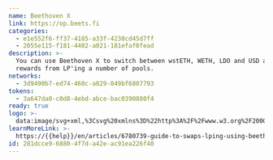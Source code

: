 ```yaml
---
name: Beethoven X
link: https://op.beets.fi
categories:
  - e1e552f6-ff37-4185-a33f-4230cd45d7ff
  - 2055e115-f181-4402-a021-181efaf0fead
description: >-
  You can use Beethoven X to switch between wstETH, WETH, LDO and USD and get
  rewards from LP'ing a number of pools.
networks:
  - 3d9490b7-ed74-460c-a829-049bf6807793
tokens:
  - 3a647da0-c0d8-4ebd-abce-bac0390880f4
ready: true
logo: >-
  data:image/svg+xml,%3Csvg%20xmlns%3D%22http%3A%2F%2Fwww.w3.org%2F2000%2Fsvg%22%20width%3D%2248%22%20height%3D%2248%22%20fill%3D%22none%22%3E%3Cpath%20fill%3D%22%2314111A%22%20d%3D%22M24%2047.999c13.255%200%2024-10.745%2024-24s-10.745-24-24-24-24%2010.745-24%2024%2010.745%2024%2024%2024Z%22%2F%3E%3Cpath%20fill%3D%22red%22%20d%3D%22m35.412%2034.59-.82.857-.77.891-.874.804-.384.298-.68.506-.648.053-.438-.14-.698-.49-.998-.768-1.1-1.172-.699-.786-1.049-1.224-.995-.978-.595-.385-.49-.192-.49.105-.786.507-.436.454-.788.7-2.044%202.394-.822.751-.436.455-.786.594-.735.053-.84-.437-1.047-1.014-1.26-1.311-.75-.822-1.188-.96-.753-.822-.245-.437-.505-.787-.054-.734.577-.804.768-.891.735-.857%202.098-1.852.68-.804.3-.297.487-.892-.052-.734-.56-.63-3.301-3.215-.753-.822-.453-.436-.56-.927-.157-.734.523-.752.384-.506.874-.804.822-.647.823-.752%201.118-1.345.926-.752.84-.56.732-.052.753.525%201.24%201.223%201.556%201.695%201.748%201.504.698.489.454.245.595-.105.63-.455.734-.646.68-.804%201.89-2.15%201.221-1.241.735-.56.596-.21.435.036.541.437.402.297.702.786%201.1%201.364.804.769%201.24%201.014%201.155%201.118.454.63.157.541-.14.542-.49.7-1.66%201.694-.821.752-1.225%201.049-.629.751-.384.402-.384.7-.139.541.157.437.454.63%201.206%201.17%202.743%202.377.752.822.351.437.56.734.05.839-.435.944-.822.856-1.258%201.206-.054.018ZM15.173%2014.42l.35.63.034-.437-.157-.245-.245.053h.018Zm-2.186%202.64v-.105l-.245-.052v.105l.158.14.105-.105-.018.017Zm1.276-.507v-.192h-.19l-.106.105.051.052v.105l.158.052.105-.104-.018-.018Zm.735-.56v-.104h-.19l-.055.053v.104h.193l.052-.052Zm-.384.595v.297l.209.192%201.275-.506-1.24-.228-.244.245Zm-.63%201.136.088-.297-.054-.052-.157-.053-.19.193v.297l.296-.105.018.017Zm2.132-2.5v.193l.212.088.19-.193-.244-.14-.14.053h-.018Zm.158.84-.245-.245-.245-.052.054.437.348.052.088-.192ZM15.067%2018.3l.49.087-.245-.35-.402-.296-.051-.245-.35-.245.262.542h.106l.208.49-.018.017Zm-.592-.087-.158-.14-.299.105.054.244.14.053.245-.245.018-.017Zm1.221-1.05.055.35h.402l-.037.437.297-.402-.699-.384h-.018Zm1.031-.646-.051.245.892.192v-.105l-.699-.384-.142.052Zm.369%201.52.296-.489-.296-.489h-.106l-.051-.052-.245-.053-.14.245.56.839h-.018Zm-2.116.875.456.332-.106-.297-.157-.14-.193.105Zm2.884-2.15-.033.542.26.542.245-.053.193-.49-.296-.489-.35-.052h-.019Zm-1.887%202.045h-.105l-.052.157.157.14.191-.105-.19-.192Zm-.175%201.38-.245-.14.384-.698-.786.21.296.594.351.052v-.017Zm2.71-3.687.453.839.105.49-.435.454-1.382.21-.087.296.208.385.647-.157-.051-.245.245-.157.453.436.542-.052.087-.192-.103-.192-.193.105-.158-.14.49-.892-.051-.244.242-.455-.995-.472-.018-.017Zm-1.504%201.94h-.193l-.052.245.158.14.087-.403v.018Zm-.175%201.083.245-.052.106.105.837-.053v-.192l-1.379-.087-.141.35.105.104h.193l.052-.157-.018-.018Zm-.034.944-.105-.192.051-.245-.244-.14h-.297l-.541.647.105.105h.89l.141-.157v-.018Zm.542-.542-.054.35-.243.157v.193h.191l.384-.402v-.402l-.296.104h.018Zm5.4%208.757.087-.594.351-.245-.245-.245-.35.158.051.052-.19-.087-.052-.437.139-.053.088-.402-.194-.087-.244.157-.106-.105.054-.052-.193-.192.139-.158-.052-.14.541-.541.245.14.106-.105v-.193l-.157-.052.105-.105-.054-.35-.244.053-.245.245-.158-.14v-.192l.245-.158v-.297l-.26-.245.19-.297-.139.245.508.49.103-.106-.051-.244-.194-.192v-.49l.281-.402h.297l.296-.21.245.053v.402l-.033.052h-.106v.105l.052.053.244-.053.158.245-.472%201.084.14-.053-.052.052-.052.14.245-.052.052-.053v-.104l-.052-.053h-.106l.49-.402h.193l.542.332.051.542.35.053.052-.158h.194l.103.088.438-.158-.054-.244-1.781-.962-.106-.594.384-.786-.103-.298-.35-.052-.297.21-.456-1.031-.488.297-.456-.437h-.103l.052-.14.35-.157.191-.402-.052-.053v-.105l-.105-.105.384-.104-.245-.14-.245.157-.296-.384-.505-.577.033-.734-.245-.245.194-.297-.3-.088-.242.158h-.105l-.194-.193-.103-.384-.193.297.157.647-.892.314.157.14.98.088.193.192-1.977-.07-.087.297-.542.454.263.927.647-.053.297.193-.892.314.054.245-.3.49-.837.454-.245-.053-.402-.384.052-.245.245-.052.139-.158v-.192l-.699.105v-.49l-.051-.052-.35.053-.14.157h-.193l-.088.21%201.608%201.66.142-.157.384-.105-.087.297.314.979.297-.21-.21-.682.088-.192-.054-.437.544-.647.436.035.193-.297.103.105.49-.402.14-.437-.104-.297-.245-.052-.052-.053.33-.751.439-.158.208.385-.139.245H20.8l-.103.105%201.572.174.052-.052.105.192-.193.105-.14.245.055.052-.193.192v.193l-.088.105h-.786l-.438.366.245.245.105.385.245.14.245-.053.19-.192v-.105l.246.052.193-.192-.106-.49.245-.156.054-.14.297.594-.037.542-.332.35h-.977l-.193.314.296.384.245.053-.384.105-.454-.437-.296.105-.193.297-.297.105-.105-.193.332-.751-.892.105-.051-.14h-.194l-.051.157.19.088.158.35-.052.244.106.192.14.052-.037.84.822-.944.735.14-.106.104v.105l-.348-.052-.49.507.21.489-.052.14-.297.21-.087.297.402.087.33-.35h.105l.21.298-.052.35-.384.209.244.14.348-.158.16.35-.245.35-.054-.053-.139.053-.296-.088-.3.105-.242-.245-.245.158.104.192.244.14-.19.891-.35-.052-.14.35.735-.35.033-.437.14-.053-.052-.244-.194-.088.194-.192.296.087.245-.157-.297.402.052.647.157.14.142-.158.052-.35.105-.104.245.14.14-.158-.055-.244.142-.053.157.053.052.437-.14.052-.244.454-.63.263-.193.297.542-.157.35.436.596-.104.085-.193.245-.052v.192h.193l.193-.21.034-.052Zm-3.25-10.347-.052.14.157.14h.103l-.103-.297h-.105v.017Zm-1.503%202.342.051.14.14.052.193-.192v-.192l-.157-.053-.194.105-.051.157.018-.017Zm2.918.297.193.087.19-.104.055-.14-.245-.14-.245.157.052.14Zm5.61-4.859-.138.245.051.245.542-.35-.106-.192-.348.052Zm.63-.35-.052.158.158.14h.103l.105-.105-.193-.192h-.121Zm2.062%206.974.106-.104.348-.053.141-.157-.946-.035-.402-.874-.172%201.189-.194.192-.208-1.084.278-.594-.052-.35-.698-.681-.928.262v.681l-.19.298-.315-.892-.753-.332-.56-.839.14-.157-.052-.14.14-.245.54-.052-.05.245.193.192.244-.053-.105-.681.541-.053-.052-.35-.157-.139v-.192l-.245-.14-.139.245-.193.104-.629.35-.245.647-.49.297.158.14.105.384-.054.053-.245-.14-.977.314.21.298%201.38-.123.506.385.106.594.35.245-.105.105.402.489.438.14.296-.105.052-.245.051-.052.789.384.103.385-.384.297-.19-.192v-.193l-.212-.087-.175%201.38.402.385.105-.105h.106l.63-.559.401.087.63-.262.156.14h.106l.088-.297-.16-.245.054-.052v-.105l-.018.052Zm-11.432%203.95.647.437h.106l.052-.052.595.787.14.052.138-.053-.559-1.415.088-.297-.348-.245-.333.35.191.087.193-.105.052.052-.384.21-.052-.052-.105.105v-.105l-.052.052-.245-.052-.157-.14.052-.157-.14-.053-.139.053-.193.699.245.052.193-.192.015-.017Zm11.117-11.937v.105l.106.105.14.052.05-.052v-.105l-.05-.053-.246-.052Zm-2.325%202.394v.98l.158.139.629-.35-.052-.244-.698-.577-.055.052h.018Zm1.12-.559-.63.262-.087.402.244-.244.297.297.402.087-.209-.786-.018-.018Zm-3.602%203.985-.244-.14-.49.297.054.14.19.088.439-.245.051-.14Zm5.681-6.24.052.14.245-.052.244-.245.194.088.245-.053-.542-.332-.438.455Zm-10.4%2011.082.35-.053-.157-.245-.193-.087v.402-.017Zm9.823-9.7-.157-.245h-.297v.104l.245.35.19-.192.019-.018Zm-12.83%2013.09.333-.454-.245-.053-.052.053h-.105l-.245.157.051.245.245.052h.018Zm13.476-13.44.105-.105-.244-.245H29.4l.103.297.35.14v-.105l-.017.018Zm-1.382.611-.139.158v.192l.384-.402-.245.052ZM17.62%2027.6l.036-.437-.577.507.106.192h.19l.245-.244V27.6Zm-4.124%204.143-.051-.245h-.106l-.088.192.158.14.105-.105-.018.018Zm14.821-15.329-.332.455.49-.297-.158-.14v-.018ZM19.14%2026.551l.595-.297.191-.402-.296-.193-.384.297-.088.595h-.018Zm8.284-7.498-.103-.193-.245-.052-.105-.105h-.106l-.052-.245-.244.053-.052.244.75.437.142-.157.015.017Zm-2.724%202.01-.245.052-.142.157-.19-.087-.194.105-.19.49.19.086.193-.192.75.437-.07-.944.143-.052v-.192l-.16-.053-.085.192Zm-9.666%209.945-.054-.245-.384.105-.088.192.054.14h.191l.299-.21-.018.018Zm6.694-7.289.209.385-.191.105-.438-.035.438-.455h-.018Zm7.689-7.603v.105l-.487.21-.088.594%201.119-1.049-.544.158v-.018ZM16.24%2029.556l.348.333h.194l.402.384%201.853-1.607.085-.49-1.204%201.346h-.299l-.245-.245.142-.245-.402-.297-.874.804v.018Zm1.905-1.852.052.14.245-.052.051-.158-.19-.192-.14.245-.018.017ZM28.159%2017.62h.106l.19-.21v-.104l-.157-.053-.19.193.05.14v.034Zm-.19.49-.3-.193-.14.158v.192l.158.053.106.192-.194.594.158.437h.105l.052-.053.088-1.38h-.034Zm-1.156%201.59-.051-.14-.142-.052-.19.105v.105l.208.192h.106l.087-.192-.018-.018ZM14.176%2032.39l.245.052.332-.35-.052-.052h-.105l-.103.105-.35.052v.192h.033Zm16.517-16.972-.052.14.106.105h.19v-.193l-.103-.104-.054.052h-.103.016Zm.577-.507.438.035.245-.157v-.105l-.106-.105-.595.297.018.035ZM18.057%2028.7l.191.088v-.105l-.157-.245-.103.105.051.14.018.017Zm14.14-14.629-.053.245h.193l.052-.245h-.191ZM14.406%2032.353v.105l-.054-.052.054-.053Zm-.245.734-.054-.14-.103-.104-.245.157.157.14h.191l.054-.053Zm16.517-17.076h-.299l-.19.21.505%201.38.229-1.328-.245-.244v-.018Zm-14.14%2014.734.051-.157-.051-.052h-.194v.104l-.051.053.245.052Zm6.606-6.502-.384.21.296.49.054.052.191-.192.088-1.276-.384.297.157.437-.018-.017Zm5.436-5.994-.245.157.245.14.245-.158-.245-.14Zm1.224-.665h-.49l.349.245.49-.699-.349.052v.402Zm-.105%203.007h-.194L29%2020.206l-.054-.542-.296-.384.087-.595-.647.158.052.646h.299l.157.245-.438.455.054.541.242.14.142-.157-.106-.192.14-.158h.193l.75.525.245-.158.49.298.471-.997-1.118.56h.036ZM16.292%2031.567l.384-.105.088-.192-.297-.192-.14.052-.14.245.105.192Zm14.926-15.433v.192h.106l.052.052.051-.052v-.105l-.19-.087h-.019Zm-5.505%208.057.402.192.245.35.402.087.245-.157.103.384h.105l.052-.052v-.192l-.157-.245.054-.052-.438-.14-.106-.192h-.19l-.052-.053-.054.053-.49-.193-.209-.297v-.594l-.402-.384-.14.244-.105-.105h-.106l-.051.245h-.193l-.085.594.348.14.244-.157-.051-.14.139-.157.402.786-.402-.087.245.437.193-.105.052-.245v.035Zm-9.702%208.162v-.105l-.157-.052-.14.157v.105l.297-.105ZM30.257%2018.11l-.245-.14-.786.594.49.297.49-.297v-.105l.051-.052v-.297Zm-10.89%2011.378-.297-.385-.68.595.19.087.439-.35.348.053Zm.946-.07-.106-.594-.647-.035.647.734.106-.105Zm2.9-3.88.054-.35h-.106l-.14.245.191.087v.018Zm7.83-8.232-.051.14.051.14.14.052.298-.21.052-.245-.245-.052-.245.157v.018Zm-8.704%209.14.402.088.296.594.142.053.103-.105.157.245.142.052.209.594.647.14-1.312-1.555.35-.158.052.053.786-.315-.139.437.683-.507v-.105l.348-.157-1.539-.332-.296-.297.054.437-.106.105-.051.244-.928.455v.035Zm-4.91%204.947.19.088.438-.245v-.402l-.296.402h-.193l-.14.157Zm8.704-8.739.103.192.106.105.245-.244-.106-.193-.245-.052-.088.192h-.015Zm4.717-4.352-.242-.14h-.106l-.106.105-.033.734.051.052h.106l.33-.751ZM15.436%2034.136l.052-.14-.052-.052-.245-.053v.193l.245.052Zm15.03-14.454.087-.297-.402-.088-.734.262.105.297.49.193.436-.35.018-.017Zm-6.483%205.663.242-.053.142-.157-.157-.14-.245.157v.193h.018Zm-4.459%204.893v-.104l-.052-.053-.244-.052-.14.157.194.087.242-.052v.017ZM31.865%2017.55l-.087.193.19.192.106-.105.052-.35-.243.053-.018.017Zm-4.284%204.492-.051.053v-.105l.051.052Zm1.312-.961.052-.052-.14-.053-.244.245.35-.053v-.105l-.018.018ZM19.02%2031.112l-.245.158.19.192.403.087.386-.297-.683.105-.051-.245Zm-1.645%202.692v-.297l-.157-.245-.296-.087-.14.245.158.14h.19l.245.244Zm3.795-4.195-.194-.192h-.19l-.142.157.543.035h-.017Zm-1.032.647-.244.157-.088.193.052.052h.105l.14-.157.053-.245h-.018Zm7.06-6.362-.051.052-.052-.052h.103Zm-2.062%203.618.333-.454-.804-.577v.402l.453.035.055.052-.037.542Zm-8.178%207.9.051-.14-.105-.192-.052-.14-.106.105v.402h.212v-.035Zm9.333-9.683-.157-.052-.193.105-.052.157.103.297.98.087v-.104l-.699-.49h.018Zm.034%201.975.332-.646-.402-.682h-.402l-.19.297.54.542.104.49h.018Zm-2.099%201.363-.103-.297-.244-.244-.245.157.593.384Zm.317%201.276-.21-.297.383-.402.088-.402-.977.21v.192l.209.193.105.384.402.087v.035Zm.575-1.59-.19-.192-.245.157.245.245h.19v-.21Zm2.274-2.64.157%201.329.348-.052.28-.595-.401-.594-.402-.087h.018Zm1.572%202.885.088-.298-.106-.192-.245.053-.19-.088.628-1.136-.105-.297.384-.594-1.189-.682.106.49.245.244.263.927-1.714.96-.647-.139.157.839.786-.105-.051-.35.384-.21.456.63.732-.052h.018Zm-2.727-.612-.052-.245h-.193l-.087.297.157.245.193-.297h-.018Zm1.155%201.118v-.192l-.402-.087-.384.21-.944-.228-.142.158.106.384h.193l.384-.297.191.192.98-.105.018-.035Zm-1.557%201.206-.103-.594-.3-.192h-.296l-.087.297-.052-.052-.296.297-.245.052-.088.192.157.14h1.189l.139-.157-.018.017Zm1.085-.314v-.49h-.106l-.244.158-.052.244-.106.105v.105l-.296.105v.297l.245.053.139-.245h.106l.296-.297.018-.035Zm2.691-1.853-.052-.35-.193-.087-.051.14.051.14.245.14v.017Zm-2.186%202.255-.051.14.105.192.14.052.244-.244-.051-.14-.193-.088-.194.105v-.017Zm.526%202.062.088-.192-.212-.297.526-.84h-1.085l-.103-.174h-.193l-.088.21.245.14.051.244.194.193-.194.297.158.244.595.193.018-.018Zm1.382-3.81.051.14.19.087.246-.052.142-.158-.351-.244-.296.21.018.017Zm-.245%203.46.051-.157-.051-.14-.194-.087-.296.21.052.14.193.087.245-.052Zm2.113-.366-.296-.385-.384.105-1.224%201.153v.298l.157.14%201.17-1.294.299.087.296-.104H31.2Zm.926-.857.054-.244-.297-.298-.244.053-.055.245.158.244.193.088.19-.105v.017Zm-.56%202.674-.296-.594v-.594l-.436.646.56.63.19-.105-.018.017Zm-1.327.752v-.105l-.106-.105-.245.157.054.14.14.053.139-.158.018.018Zm2.446-1.8.142-.053v-.105l-.054-.052-.14-.053-.19.105.242.14v.018Zm-1.92%202.989-.106-.298-.35-.14.299.49h.103l.054-.053Zm3.495-3.986-.088.193.103.297.142-.053.052-.14v-.192l-.106-.105h-.103Zm-2.273%203.234.139-.245-.052-.14h-.105l-.14.245.054.14h.104Z%22%2F%3E%3C%2Fsvg%3E
learnMoreLink: >-
  https://{{help}}/en/articles/6780739-guide-to-swaps-lping-using-beethoven-x
id: 281dcce9-6880-4f7d-a42e-ac91ea226f40
---
```

